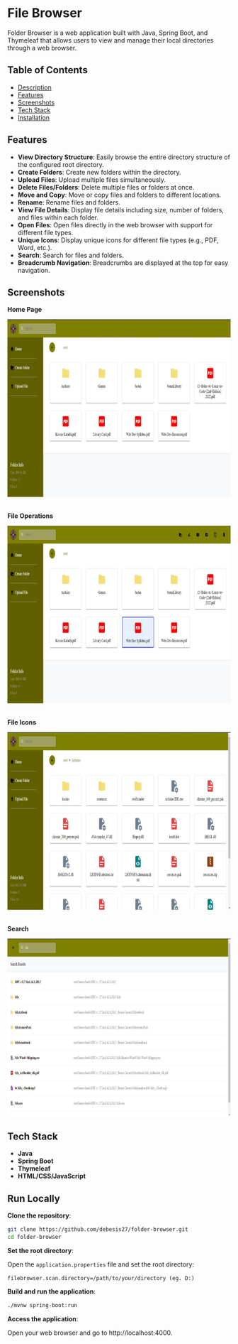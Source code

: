 # File Browser

Folder Browser is a web application built with Java, Spring Boot, and Thymeleaf that allows users to view and manage their local directories through a web browser.
## Table of Contents

- [Description](#description)
- [Features](#features)
- [Screenshots](#screenshots)
- [Tech Stack](#tech-stack)
- [Installation](#installation)
## Features

- **View Directory Structure**: Easily browse the entire directory structure of the configured root directory.
- **Create Folders**: Create new folders within the directory.
- **Upload Files**: Upload multiple files simultaneously.
- **Delete Files/Folders**: Delete multiple files or folders at once.
- **Move and Copy**: Move or copy files and folders to different locations.
- **Rename**: Rename files and folders.
- **View File Details**: Display file details including size, number of folders, and files within each folder.
- **Open Files**: Open files directly in the web browser with support for different file types.
- **Unique Icons**: Display unique icons for different file types (e.g., PDF, Word, etc.).
- **Search**: Search for files and folders.
- **Breadcrumb Navigation**: Breadcrumbs are displayed at the top for easy navigation.
## Screenshots

**Home Page**

<img src="/ReadMe-Images/home.jpg" width="700" height="400">

\
**File Operations**

<img src="/ReadMe-Images/file-operations.jpg" width="700" height="400"> 

\
**File Icons**

<img src="/ReadMe-Images/file-icons.jpg" width="700" height="400">

\
**Search**

<img src="/ReadMe-Images/search.jpg" width="700" height="400"> 

## Tech Stack

- **Java**
- **Spring Boot**
- **Thymeleaf**
- **HTML/CSS/JavaScript**
## Run Locally

**Clone the repository**:

```bash
git clone https://github.com/debesis27/folder-browser.git
cd folder-browser
```

**Set the root directory**:

Open the `application.properties` file and set the root directory:
```properties
filebrowser.scan.directory=/path/to/your/directory (eg. D:)
```

**Build and run the application**:

```bash
./mvnw spring-boot:run
```

**Access the application**:

Open your web browser and go to http://localhost:4000.